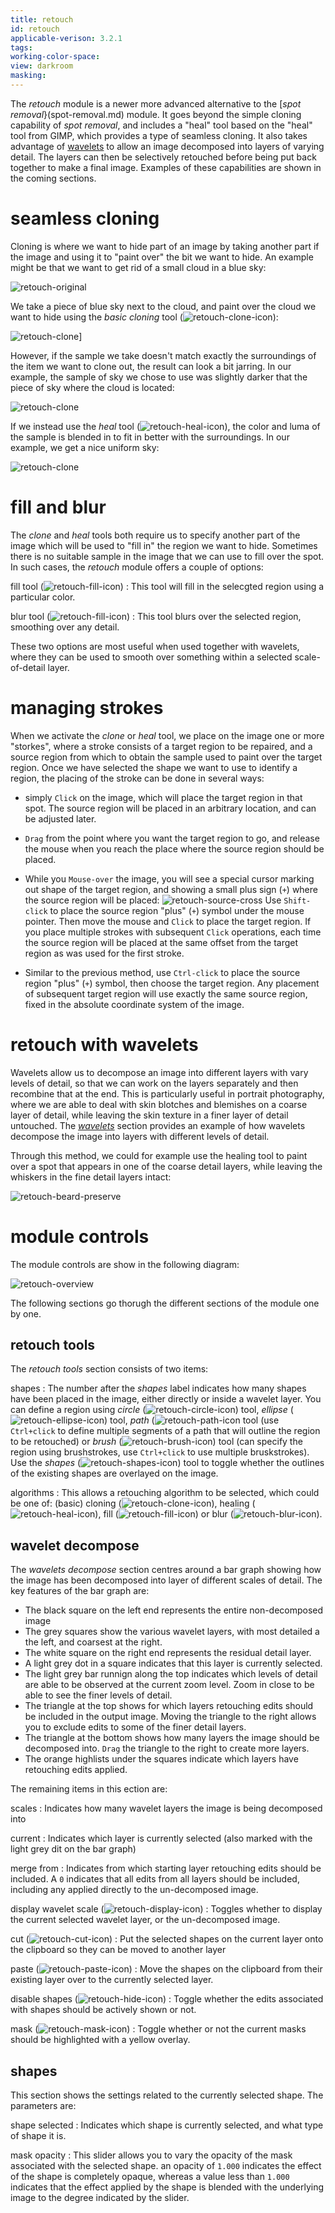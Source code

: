 ```yaml
---
title: retouch
id: retouch
applicable-verison: 3.2.1
tags: 
working-color-space:  
view: darkroom
masking: 
---
```


The _retouch_ module is a newer more advanced alternative to the [_spot removal_}(spot-removal.md) module. It goes beyond the simple cloning capability of _spot removal_, and includes a "heal" tool based on the "heal" tool from GIMP, which provides a type of seamless cloning. It also takes advantage of [wavelets](../../darkroom/interacting-with-modules/wavelets.md) to allow an image decomposed into layers of varying detail. The layers can then be selectively retouched before being put back together to make a final image. Examples of these capabilities are shown in the coming sections.

# seamless cloning

Cloning is where we want to hide part of an image by taking another part if the image and using it to "paint over" the bit we want to hide. An example might be that we want to get rid of a small cloud in a blue sky:

![retouch-original](./retouch/rt-original.png)

We take a piece of blue sky next to the cloud, and paint over the cloud we want to hide using the _basic cloning_ tool (![retouch-clone-icon](./retouch/rt-clone-icon.png)):

![retouch-clone](./retouch/rt-clone.png)]

However, if the sample we take doesn't match exactly the surroundings of the item we want to clone out, the result can look a bit jarring. In our example, the sample of sky we chose to use was slightly darker that the piece of sky where the cloud is located:

![retouch-clone](./retouch/rt-clone-nocontrol.png)

If we instead use the _heal_ tool (![retouch-heal-icon](./retouch/rt-heal-icon.png)), the color and luma of the sample is blended in to fit in better with the surroundings. In our example, we get a nice uniform sky:

![retouch-clone](./retouch/rt-heal-nocontrol.png)

# fill and blur

The _clone_ and _heal_ tools both require us to specify another part of the image which will be used to "fill in" the region we want to hide. Sometimes there is no suitable sample in the image that we can use to fill over the spot. In such cases, the _retouch_ module offers a couple of options:

fill tool (![retouch-fill-icon](./retouch/rt-fill-icon.png))
: This tool will fill in the selecgted region using a particular color.

blur tool (![retouch-fill-icon](./retouch/rt-fill-icon.png))
: This tool blurs over the selected region, smoothing over any detail.

These two options are most useful when used together with wavelets, where they can be used to smooth over something within a selected scale-of-detail layer.

# managing strokes

When we activate the _clone_ or _heal_ tool, we place on the image one or more "storkes", where a stroke consists of a target region to be repaired, and a source region from which to obtain the sample used to paint over the target region. Once we have selected the shape we want to use to identify a region, the placing of the stroke can be done in several ways:

- simply `Click` on the image, which will place the target region in that spot. The source region will be placed in an arbitrary location, and can be adjusted later.

- `Drag` from the point where you want the target region to go, and release the mouse when you reach the place where the source region should be placed.

- While you `Mouse-over` the image, you will see a special cursor marking out shape of the target region, and showing a small plus sign (`+`) where the source region will be placed:
  ![retouch-source-cross](./retouch/rt-source-cross.png)
  Use `Shift-click` to place the source region "plus" (`+`) symbol under the mouse pointer. Then move the mouse and `Click` to place the target region. If you place multiple strokes with subsequent `Click` operations, each time the source region will be placed at the same offset from the target region as was used for the first stroke.

- Similar to the previous method, use `Ctrl-click` to place the source region "plus" (`+`) symbol, then choose the target region. Any placement of subsequent target region will use exactly the same source region, fixed in the absolute coordinate system of the image.

# retouch with wavelets

Wavelets allow us to decompose an image into different layers with vary levels of detail, so that we can work on the layers separately and then recombine that at the end. This is particularly useful in portrait photography, where we are able to deal with skin blotches and blemishes on a coarse layer of detail, while leaving the skin texture in a finer layer of detail untouched. The [_wavelets_](../../darkroom/interacting-with-modules/wavelets.md) section provides an example of how wavelets decompose the image into layers with different levels of detail.

Through this method, we could for example use the healing tool to paint over a spot that appears in one of the coarse detail layers, while leaving the whiskers in the fine detail layers intact:

![retouch-beard-preserve](./retouch/rt-beard-preserve.jpg)

# module controls

The module controls are show in the following diagram:

![retouch-overview](./retouch/rt-overview.png)

The following sections go thorugh the different sections of the module one by one.

## retouch tools

The _retouch tools_ section consists of two items:

shapes
: The number after the _shapes_ label indicates how many shapes have been placed in the image, either directly or inside a wavelet layer. You can define a region using _circle_ (![retouch-circle-icon](./retouch/rt-circle-icon.png)) tool, _ellipse_ (![retouch-ellipse-icon](./retouch/rt-ellipse-icon.png)) tool, _path_ (![retouch-path-icon](./retouch/rt-path-icon.png) tool (use `Ctrl+click` to define multiple segments of a path that will outline the region to be retouched) or _brush_ (![retouch-brush-icon](./retouch/rt-brush-icon.png)) tool (can specify the region using brushstrokes, use `Ctrl+click` to use multiple bruskstrokes). Use the _shapes_ (![retouch-shapes-icon](./retouch/rt-shapes-icon.png)) tool to toggle whether the outlines of the existing shapes are overlayed on the image.

algorithms
: This allows a retouching algorithm to be selected, which could be one of: (basic) cloning (![retouch-clone-icon](./retouch/rt-clone-icon.png)), healing (![retouch-heal-icon](./retouch/rt-heal-icon.png)), fill (![retouch-fill-icon](./retouch/rt-fill-icon.png)) or blur (![retouch-blur-icon](./retouch/rt-blur-icon.png)).

## wavelet decompose

The _wavelets decompose_ section centres around a bar graph showing how the image has been decomposed into layer of different scales of detail. The key features of the bar graph are:

- The black square on the left end represents the entire non-decomposed image
- The grey squares show the various wavelet layers, with most detailed a the left, and coarsest at the right.
- The white square on the right end represents the residual detail layer.
- A light grey dot in a square indicates that this layer is currently selected.
- The light grey bar runnign along the top indicates which levels of detail are able to be observed at the current zoom level. Zoom in close to be able to see the finer levels of detail.
- The triangle at the top shows for which layers retouching edits should be included in the output image. Moving the triangle to the right allows you to exclude edits to some of the finer detail layers.
- The triangle at the bottom shows how many layers the image should be decomposed into. `Drag` the triangle to the right to create more layers.
- The orange highlists under the squares indicate which layers have retouching edits applied.

The remaining items in this ection are:

scales
: Indicates how many wavelet layers the image is being decomposed into

current
: Indicates which layer is currently selected (also marked with the light grey dit on the bar graph)

merge from
: Indicates from which starting layer retouching edits should be included. A `0` indicates that all edits from all layers should be included, including any applied directly to the un-decomposed image.

display wavelet scale (![retouch-display-icon](./retouch/rt-display-icon.png))
: Toggles whether to display the current selected wavelet layer, or the un-decomposed image.

cut (![retouch-cut-icon](./retouch/rt-cut-icon.png))
: Put the selected shapes on the current layer onto the clipboard so they can be moved to another layer

paste (![retouch-paste-icon](./retouch/rt-paste-icon.png))
: Move the shapes on the clipboard from their existing layer over to the currently selected layer.

disable shapes (![retouch-hide-icon](./retouch/rt-hide-icon.png))
: Toggle whether the edits associated with shapes should be actively shown or not.

mask (![retouch-mask-icon](./retouch/rt-mask-icon.png))
: Toggle whether or not the current masks should be highlighted with a yellow overlay.


## shapes

This section shows the settings related to the currently selected shape. The parameters are:

shape selected
: Indicates which shape is currently selected, and what type of shape it is.

mask opacity
: This slider allows you to vary the opacity of the mask associated with the selected shape. an opacity of `1.000` indicates the effect of the shape is completely opaque, whereas a value less than `1.000` indicates that the effect applied by the shape is blended with the underlying image to the degree indicated by the slider.

